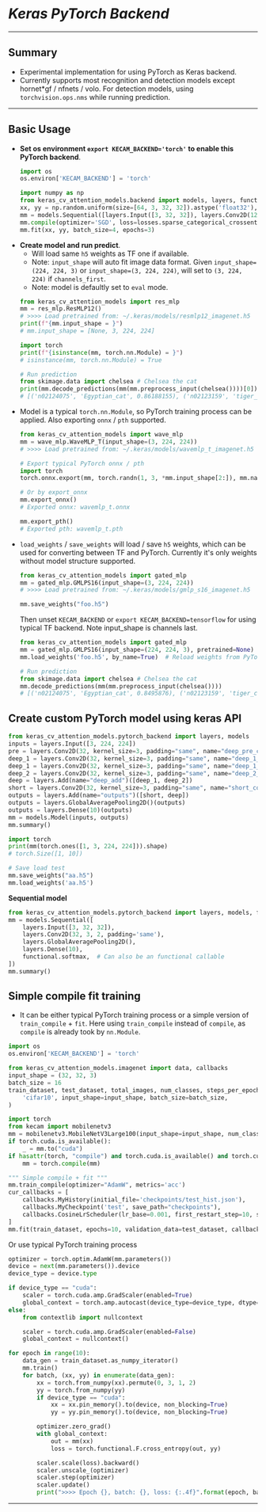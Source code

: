 # ___Keras PyTorch Backend___
***

## Summary
  - Experimental implementation for using PyTorch as Keras backend.
  - Currently supports most recognition and detection models except hornet*gf / nfnets / volo. For detection models, using `torchvision.ops.nms` while running prediction.
***

## Basic Usage
- **Set os environment `export KECAM_BACKEND='torch'` to enable this PyTorch backend**.
  ```py
  import os
  os.environ['KECAM_BACKEND'] = 'torch'

  import numpy as np
  from keras_cv_attention_models.backend import models, layers, functional, losses
  xx, yy = np.random.uniform(size=[64, 3, 32, 32]).astype('float32'), np.random.uniform(0, 10, size=[64]).astype('int32')
  mm = models.Sequential([layers.Input([3, 32, 32]), layers.Conv2D(128), layers.GlobalAveragePooling2D(), layers.Dense(10)])
  mm.compile(optimizer='SGD', loss=losses.sparse_categorical_crossentropy, metrics='acc')
  mm.fit(xx, yy, batch_size=4, epochs=3)
  ```
- **Create model and run predict**.
  - Will load same `h5` weights as TF one if available.
  - Note: `input_shape` will auto fit image data format. Given `input_shape=(224, 224, 3)` or `input_shape=(3, 224, 224)`, will set to `(3, 224, 224)` if `channels_first`.
  - Note: model is defaultly set to `eval` mode.
  ```py
  from keras_cv_attention_models import res_mlp
  mm = res_mlp.ResMLP12()
  # >>>> Load pretrained from: ~/.keras/models/resmlp12_imagenet.h5
  print(f"{mm.input_shape = }")
  # mm.input_shape = [None, 3, 224, 224]

  import torch
  print(f"{isinstance(mm, torch.nn.Module) = }")
  # isinstance(mm, torch.nn.Module) = True

  # Run prediction
  from skimage.data import chelsea # Chelsea the cat
  print(mm.decode_predictions(mm(mm.preprocess_input(chelsea())))[0])
  # [('n02124075', 'Egyptian_cat', 0.86188155), ('n02123159', 'tiger_cat', 0.05125639), ...]
  ```
- Model is a typical `torch.nn.Module`, so PyTorch training process can be applied. Also exporting `onnx` / `pth` supported.
  ```py
  from keras_cv_attention_models import wave_mlp
  mm = wave_mlp.WaveMLP_T(input_shape=(3, 224, 224))
  # >>>> Load pretrained from: ~/.keras/models/wavemlp_t_imagenet.h5

  # Export typical PyTorch onnx / pth
  import torch
  torch.onnx.export(mm, torch.randn(1, 3, *mm.input_shape[2:]), mm.name + ".onnx")

  # Or by export_onnx
  mm.export_onnx()
  # Exported onnx: wavemlp_t.onnx

  mm.export_pth()
  # Exported pth: wavemlp_t.pth
  ```
- `load_weights` / `save_weights` will load / save `h5` weights, which can be used for converting between TF and PyTorch. Currently it's only weights without model structure supported.
  ```py
  from keras_cv_attention_models import gated_mlp
  mm = gated_mlp.GMLPS16(input_shape=(3, 224, 224))
  # >>>> Load pretrained from: ~/.keras/models/gmlp_s16_imagenet.h5

  mm.save_weights("foo.h5")
  ```
  Then unset `KECAM_BACKEND` or `export KECAM_BACKEND=tensorflow` for using typical TF backend. Note input_shape is channels last.
  ```py
  from keras_cv_attention_models import gated_mlp
  mm = gated_mlp.GMLPS16(input_shape=(224, 224, 3), pretrained=None)  # channels_last input_shape
  mm.load_weights('foo.h5', by_name=True)  # Reload weights from PyTorch backend

  # Run prediction
  from skimage.data import chelsea # Chelsea the cat
  mm.decode_predictions(mm(mm.preprocess_input(chelsea())))
  # [('n02124075', 'Egyptian_cat', 0.8495876), ('n02123159', 'tiger_cat', 0.029945023), ...]
  ```
## Create custom PyTorch model using keras API
  ```py
  from keras_cv_attention_models.pytorch_backend import layers, models
  inputs = layers.Input([3, 224, 224])
  pre = layers.Conv2D(32, kernel_size=3, padding="same", name="deep_pre_conv")(inputs)
  deep_1 = layers.Conv2D(32, kernel_size=3, padding="same", name="deep_1_1_conv")(pre)
  deep_1 = layers.Conv2D(32, kernel_size=3, padding="same", name="deep_1_2_conv")(deep_1)
  deep_2 = layers.Conv2D(32, kernel_size=3, padding="same", name="deep_2_conv")(pre)
  deep = layers.Add(name="deep_add")([deep_1, deep_2])
  short = layers.Conv2D(32, kernel_size=3, padding="same", name="short_conv")(inputs)
  outputs = layers.Add(name="outputs")([short, deep])
  outputs = layers.GlobalAveragePooling2D()(outputs)
  outputs = layers.Dense(10)(outputs)
  mm = models.Model(inputs, outputs)
  mm.summary()

  import torch
  print(mm(torch.ones([1, 3, 224, 224])).shape)
  # torch.Size([1, 10])

  # Save load test
  mm.save_weights("aa.h5")
  mm.load_weights('aa.h5')
  ```
  **Sequential model**
  ```py
  from keras_cv_attention_models.pytorch_backend import layers, models, functional
  mm = models.Sequential([
      layers.Input([3, 32, 32]),
      layers.Conv2D(32, 3, 2, padding='same'),
      layers.GlobalAveragePooling2D(),
      layers.Dense(10),
      functional.softmax,  # Can also be an functional callable
  ])
  mm.summary()
  ```
## Simple compile fit training
  - It can be either typical PyTorch training process or a simple version of `train_compile` + `fit`. Here using `train_compile` instead of `compile`, as `compile` is already took by `nn.Module`.
  ```py
  import os
  os.environ['KECAM_BACKEND'] = 'torch'

  from keras_cv_attention_models.imagenet import data, callbacks
  input_shape = (32, 32, 3)
  batch_size = 16
  train_dataset, test_dataset, total_images, num_classes, steps_per_epoch = data.init_dataset(
      'cifar10', input_shape=input_shape, batch_size=batch_size,
  )

  import torch
  from kecam import mobilenetv3
  mm = mobilenetv3.MobileNetV3Large100(input_shape=input_shape, num_classes=num_classes, classifier_activation=None, pretrained=None)
  if torch.cuda.is_available():
      _ = mm.to("cuda")
  if hasattr(torch, "compile") and torch.cuda.is_available() and torch.cuda.get_device_capability()[0] > 6:
      mm = torch.compile(mm)

  """ Simple compile + fit """
  mm.train_compile(optimizer="AdamW", metrics='acc')
  cur_callbacks = [
      callbacks.MyHistory(initial_file='checkpoints/test_hist.json'),
      callbacks.MyCheckpoint('test', save_path="checkpoints"),
      callbacks.CosineLrScheduler(lr_base=0.001, first_restart_step=10, steps_per_epoch=len(train_dataset)),
  ]
  mm.fit(train_dataset, epochs=10, validation_data=test_dataset, callbacks=cur_callbacks)
  ```
  Or use typical PyTorch training process
  ```py
  optimizer = torch.optim.AdamW(mm.parameters())
  device = next(mm.parameters()).device
  device_type = device.type

  if device_type == "cuda":
      scaler = torch.cuda.amp.GradScaler(enabled=True)
      global_context = torch.amp.autocast(device_type=device_type, dtype=torch.float16)
  else:
      from contextlib import nullcontext

      scaler = torch.cuda.amp.GradScaler(enabled=False)
      global_context = nullcontext()

  for epoch in range(10):
      data_gen = train_dataset.as_numpy_iterator()
      mm.train()
      for batch, (xx, yy) in enumerate(data_gen):
          xx = torch.from_numpy(xx).permute(0, 3, 1, 2)
          yy = torch.from_numpy(yy)
          if device_type == "cuda":
              xx = xx.pin_memory().to(device, non_blocking=True)
              yy = yy.pin_memory().to(device, non_blocking=True)

          optimizer.zero_grad()
          with global_context:
              out = mm(xx)
              loss = torch.functional.F.cross_entropy(out, yy)

          scaler.scale(loss).backward()
          scaler.unscale_(optimizer)
          scaler.step(optimizer)
          scaler.update()
          print(">>>> Epoch {}, batch: {}, loss: {:.4f}".format(epoch, batch, loss.item()))
  ```
***
